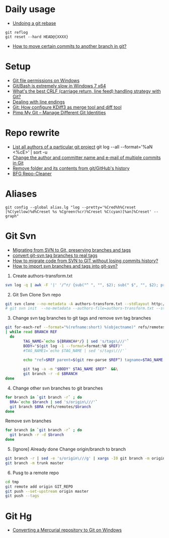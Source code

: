 # Daily usage
* [Undoing a git rebase](http://stackoverflow.com/questions/134882/undoing-a-git-rebase)
```
git reflog
git reset --hard HEAD@{XXXX}
```

* [How to move certain commits to another branch in git?](https://stackoverflow.com/questions/2369426/how-to-move-certain-commits-to-another-branch-in-git) 

# Setup
* [Git file permissions on Windows](http://stackoverflow.com/questions/6476513/git-file-permissions-on-windows)
* [Git/Bash is extremely slow in Windows 7 x64](https://stackoverflow.com/questions/4485059/git-bash-is-extremely-slow-in-windows-7-x64)
* [What's the best CRLF (carriage return, line feed) handling strategy with Git?](http://stackoverflow.com/questions/170961/whats-the-best-crlf-carriage-return-line-feed-handling-strategy-with-git)
* [Dealing with line endings](https://help.github.com/articles/dealing-with-line-endings/)
* [Git: How configure KDiff3 as merge tool and diff tool](http://stackoverflow.com/questions/33308482/git-how-configure-kdiff3-as-merge-tool-and-diff-tool)
* [Pimp My Git – Manage Different Git Identities](https://dzone.com/articles/pimp-my-git-manage-different-git-identities)

# Repo rewrite
* [List all authors of a particular git project](http://www.commandlinefu.com/commands/view/4519/list-all-authors-of-a-particular-git-project)
git log --all --format='%aN <%cE>' | sort -u
* [Change the author and committer name and e-mail of multiple commits in Git](http://stackoverflow.com/questions/750172/change-the-author-and-committer-name-and-e-mail-of-multiple-commits-in-git)
* [Remove folder and its contents from git/GitHub's history](https://stackoverflow.com/questions/10067848/remove-folder-and-its-contents-from-git-githubs-history)
* [BFG Repo-Cleaner](https://rtyley.github.io/bfg-repo-cleaner/)

# Aliases
```
git config --global alias.lg "log --pretty='%Cred%h%Creset |%C(yellow)%d%Creset %s %Cgreen(%cr)%Creset %C(cyan)[%an]%Creset' --graph"
```

# Git Svn
* [Migrating from SVN to Git, preserving branches and tags](http://www.sailmaker.co.uk/blog/2013/05/05/migrating-from-svn-to-git-preserving-branches-and-tags-3/)
* [convert git-svn tag branches to real tags](http://gitready.com/advanced/2009/02/16/convert-git-svn-tag-branches-to-real-tags.html)
* [How to migrate code from SVN to GIT without losing commits history?](http://stackoverflow.com/questions/9211405/how-to-migrate-code-from-svn-to-git-without-losing-commits-history)
* [How to import svn branches and tags into git-svn?](http://stackoverflow.com/questions/2244252/how-to-import-svn-branches-and-tags-into-git-svn)

1) Create authors-transform.txt
```sh
svn log -q | awk -F '|' '/^r/ {sub("^ ", "", $2); sub(" $", "", $2); print $2" = "$2" <"$2">"}' | sort -u > authors-transform.txt
```

2) Git Svn Clone Svn repo
```sh
git svn clone --no-metadata -A authors-transform.txt --stdlayout http://SVN_REPO_NO_BRANCH_SUFFIX tmp
# git svn init  --no-metadata --authors-file=authors-transform.txt --stdlayout --prefix=svn/ http://SVN_REPO_NO_BRANCH_SUFFIX
```

3) Change svn tag branches to git tags and remove svn tag branches
```sh
git for-each-ref --format="%(refname:short) %(objectname)" refs/remotes/origin/tags \
| while read BRANCH REF
  do
        TAG_NAME=`echo ${BRANCH#*/} | sed 's/tags\///'`
        BODY="$(git log -1 --format=format:%B $REF)"
        #TAG_NAME1=`echo $TAG_NAME | sed 's/tags\///'`
        
        echo "ref=$REF parent=$(git rev-parse $REF^) tagname=$TAG_NAME body=$BODY" >&2

        git tag -a -m "$BODY" $TAG_NAME $REF^  &&\
        git branch -r -d $BRANCH
done
```
4) Change other svn branches to git branches
```sh
for branch in `git branch -r` ; do  
  BRA=`echo $branch | sed 's/origin\///'`  
  git branch $BRA refs/remotes/$branch
done
```
Remove svn branches
```sh
for branch in `git branch -r` ; do    
  git branch -r -d $branch
done
```

5) [Ignore] Already done Change origin/branch to branch
```sh
git branch -r | sed -e 's/origin\///g' | xargs -I0 git branch -m origin/0 0
git branch -m trunk master
```

6) Pusg to a remote repo
```sh
cd tmp
git remote add origin GIT_REPO
git push --set-upstream origin master 
git push --tags
```

# Git Hg
* [Converting a Mercurial repository to Git on Windows](https://www.appveyor.com/blog/2014/02/23/converting-mercurial-repository-to-git-on-windows/)
